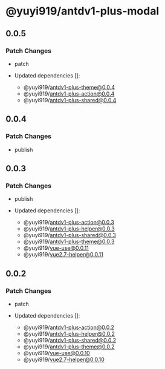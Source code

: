 # @yuyi919/antdv1-plus-modal

## 0.0.5

### Patch Changes

- patch

- Updated dependencies []:
  - @yuyi919/antdv1-plus-theme@0.0.4
  - @yuyi919/antdv1-plus-action@0.0.4
  - @yuyi919/antdv1-plus-shared@0.0.4

## 0.0.4

### Patch Changes

- publish

## 0.0.3

### Patch Changes

- publish

- Updated dependencies []:
  - @yuyi919/antdv1-plus-action@0.0.3
  - @yuyi919/antdv1-plus-helper@0.0.3
  - @yuyi919/antdv1-plus-shared@0.0.3
  - @yuyi919/antdv1-plus-theme@0.0.3
  - @yuyi919/vue-use@0.0.11
  - @yuyi919/vue2.7-helper@0.0.11

## 0.0.2

### Patch Changes

- patch

- Updated dependencies []:
  - @yuyi919/antdv1-plus-action@0.0.2
  - @yuyi919/antdv1-plus-helper@0.0.2
  - @yuyi919/antdv1-plus-shared@0.0.2
  - @yuyi919/antdv1-plus-theme@0.0.2
  - @yuyi919/vue-use@0.0.10
  - @yuyi919/vue2.7-helper@0.0.10
